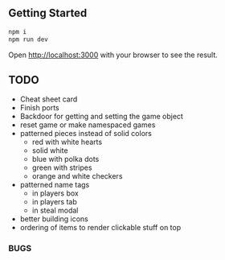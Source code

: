 ## Getting Started

```bash
npm i
npm run dev
```

Open [http://localhost:3000](http://localhost:3000) with your browser to see the result.

## TODO

- Cheat sheet card
- Finish ports
- Backdoor for getting and setting the game object
- reset game or make namespaced games
- patterned pieces instead of solid colors
  - red with white hearts
  - solid white
  - blue with polka dots
  - green with stripes
  - orange and white checkers
- patterned name tags
    - in players box
    - in players tab
    - in steal modal
- better building icons
- ordering of items to render clickable stuff on top

### BUGS
